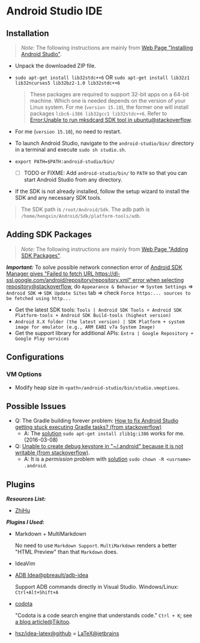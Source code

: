 # Android Studio IDE

## Installation

> *Note:* The following instructions are mainly from [Web Page "Installing Android Studio"](http://developer.android.com/sdk/installing/index.html?pkg=studio).

- Unpack the downloaded ZIP file.
- `sudo apt-get install lib32stdc++6` OR `sudo apt-get install lib32z1 lib32ncurses5 lib32bz2-1.0 lib32stdc++6`
  
  > These packages are required to support 32-bit apps on a 64-bit machine. Which one is needed depends on the version of your Linux system. For me (`version 15.10`), the former one will install packages `libc6-i386 lib32gcc1 lib32stdc++6`. Refer to [Error:Unable to run mksdcard SDK tool in ubuntu@stackoverflow](http://stackoverflow.com/q/29241640/1833118).

- For me (`version 15.10`), no need to restart.
- To launch Android Studio, navigate to the `android-studio/bin/` directory in a terminal and execute `sudo sh studio.sh`.
- `export PATH=$PATH:android-studio/bin/`
  
  - [ ] TODO or FIXME: Add `android-studio/bin/` to `PATH` so that you can start Android Studio from any directory.
- If the SDK is not already installed, follow the setup wizard to install the SDK and any necessary SDK tools.

> The SDK path is `/root/Android/Sdk`. The adb path is `/home/hengxin/Android/Sdk/platform-tools/adb`.

## Adding SDK Packages

> *Note:* The following instructions are mainly from [Web Page "Adding SDK Packages"](http://developer.android.com/sdk/installing/adding-packages.html).

***Important:*** To solve possible network connection error of
[Android SDK Manager gives "Failed to fetch URL https://dl-ssl.google.com/android/repository/repository.xml" error when selecting repository@stackoverflow](http://stackoverflow.com/questions/3808167/android-sdk-manager-gives-failed-to-fetch-url-https-dl-ssl-google-com-android), do 
`Appearance & Behavior` => `System Settings` => `Android SDK` => `SDK Update Sites` tab => check `Force https:... sources to be fetched using http...`

- Get the latest SDK tools: `Tools | Android SDK Tools + Android SDK Platform-tools + Android SDK Build-tools (highest version)`
- `Android X.X folder (the latest version) | SDK Platform + system image for emulator (e.g., ARM EABI v7a System Image)`
- Get the support library for additional APIs: `Extra | Google Repository + Google Play services`

## Configurations

### VM Options

- Modify heap size in `<path>/android-studio/bin/studio.vmoptions`.

## Possible Issues

- Q: The Gradle building forever problem: [How to fix Android Studio getting stuck executing Gradle tasks? (from stackoverflow)](http://stackoverflow.com/q/25629368/1833118)
  - A: The [solution](http://stackoverflow.com/a/30158211/1833118) `sudo apt-get install zlib1g:i386` works for me. (2016-03-08)
- Q: [Unable to create debug keystore in "~/.android" because it is not writable (from stackoverflow)](http://stackoverflow.com/q/21415156/1833118).
  - A: It is a *permission* problem with [solution](http://stackoverflow.com/a/22816031/1833118) `sudo chown -R <usrname> .android`.
  
## Plugins

***Resources List:***
- [ZhiHu](http://www.zhihu.com/question/28026027)

***Plugins I Used:***

- Markdown + MultiMarkdown

  No need to use `Markdown Support`. `MultiMarkdown` renders a better "HTML Preview" than that `Markdown` does. 
- IdeaVim
- [ADB Idea@pbreault/adb-idea](https://github.com/pbreault/adb-idea)

  Support ADB commands directly in Visual Studio. Windows/Linux: `Ctrl+Alt+Shift+A`
- [codota](https://www.codota.com/)
  
  "Codota is a code search engine that understands code." `Ctrl + K`; see [a blog article@Tikitoo](http://www.jianshu.com/p/59b89c26f9e0).

- [hsz/idea-latex@github](https://github.com/hsz/idea-latex) = [LaTeX@jetbrains](https://plugins.jetbrains.com/plugin/7660)
